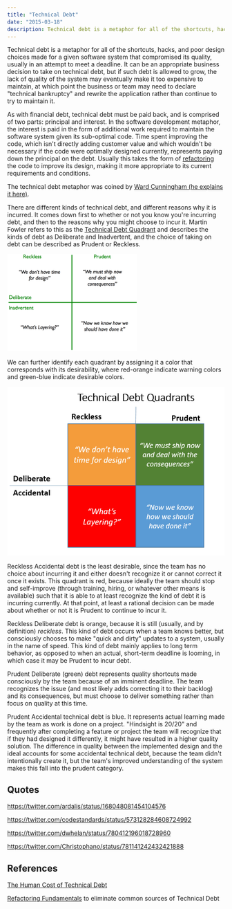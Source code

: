 ```yaml
---
title: "Technical Debt"
date: "2015-03-18"
description: Technical debt is a metaphor for all of the shortcuts, hacks, and poor design choices made for a given software system that compromised its quality, usually in an attempt to meet a deadline.
---
```


Technical debt is a metaphor for all of the shortcuts, hacks, and poor design choices made for a given software system that compromised its quality, usually in an attempt to meet a deadline. It can be an appropriate business decision to take on technical debt, but if such debt is allowed to grow, the lack of quality of the system may eventually make it too expensive to maintain, at which point the business or team may need to declare "technical bankruptcy" and rewrite the application rather than continue to try to maintain it.

As with financial debt, technical debt must be paid back, and is comprised of two parts: principal and interest. In the software development metaphor, the interest is paid in the form of additional work required to maintain the software system given its sub-optimal code. Time spent improving the code, which isn't directly adding customer value and which wouldn't be necessary if the code were optimally designed currently, represents paying down the principal on the debt. Usually this takes the form of [refactoring](https://www.pluralsight.com/courses/refactoring-fundamentals) the code to improve its design, making it more appropriate to its current requirements and conditions.

The technical debt metaphor was coined by [Ward Cunningham (he explains it here)](http://c2.com/cgi/wiki?WardExplainsDebtMetaphor).

There are different kinds of technical debt, and different reasons why it is incurred. It comes down first to whether or not you know you're incurring debt, and then to the reasons why you might choose to incur it. Martin Fowler refers to this as the [Technical Debt Quadrant](http://martinfowler.com/bliki/TechnicalDebtQuadrant.html) and describes the kinds of debt as Deliberate and Inadvertent, and the choice of taking on debt can be described as Prudent or Reckless.

![Technical Debt Quadrants](images/techDebtQuadrant-300x225.png)

We can further identify each quadrant by assigning it a color that corresponds with its desirability, where red-orange indicate warning colors and green-blue indicate desirable colors.

![Technical Debt Quadrant Colors](images/TechnicalDebtQuadrantColors.jpg)

Reckless Accidental debt is the least desirable, since the team has no choice about incurring it and either doesn't recognize it or cannot correct it once it exists. This quadrant is red, because ideally the team should stop and self-improve (through training, hiring, or whatever other means is available) such that it is able to at least recognize the kind of debt it is incurring currently. At that point, at least a rational decision can be made about whether or not it is Prudent to continue to incur it.

Reckless Deliberate debt is orange, because it is still (usually, and by definition) _reckless_. This kind of debt occurs when a team knows better, but consciously chooses to make "quick and dirty" updates to a system, usually in the name of speed. This kind of debt mainly applies to long term behavior, as opposed to when an actual, short-term deadline is looming, in which case it may be Prudent to incur debt.

Prudent Deliberate (green) debt represents quality shortcuts made consciously by the team because of an imminent deadline. The team recognizes the issue (and most likely adds correcting it to their backlog) and its consequences, but must choose to deliver something rather than focus on quality at this time.

Prudent Accidental technical debt is blue. It represents actual learning made by the team as work is done on a project. "Hindsight is 20/20" and frequently after completing a feature or project the team will recognize that if they had designed it differently, it might have resulted in a higher quality solution. The difference in quality between the implemented design and the ideal accounts for some accidental technical debt, because the team didn't intentionally create it, but the team's improved understanding of the system makes this fall into the prudent category.

## Quotes

https://twitter.com/ardalis/status/168048081454104576

https://twitter.com/codestandards/status/573128284608724992

https://twitter.com/dwhelan/status/780412196018728960

https://twitter.com/Christophano/status/781141242432421888

## References

[The Human Cost of Technical Debt](http://www.daedtech.com/human-cost-tech-debt/)

[Refactoring Fundamentals](https://www.pluralsight.com/courses/refactoring-fundamentals) to eliminate common sources of Technical Debt
